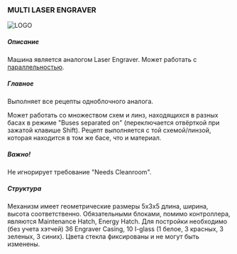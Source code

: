 ### MULTI LASER ENGRAVER

![LOGO](https://raw.githubusercontent.com/GT-IMPACT/impact-front/main/public/media/gregtech/ParLaser.png)

##### Описание

Машина является аналогом Laser Engraver. Может работать с [параллельностью](/mechanics#parallelism).

##### Главное

Выполняет все рецепты одноблочного аналога.

Может работать со множеством схем и линз, находящихся в разных басах в режиме "Buses separated on" (переключается отвёрткой при зажатой клавише Shift). Рецепт выполняется с той схемой/линзой, которая находится в том же басе, что и материал.

##### Важно!

Не игнорирует требование "Needs Cleanroom".

##### Структура

Механизм имеет геометрические размеры 5х3х5 длина, ширина, высота соответственно. Обязательными блоками, помимо контроллера, являются Maintenance Hatch, Energy Hatch. Для постройки необходимо (без учета хэтчей) 36 Engraver Casing, 10 I-glass (1 белое, 3 красных, 3 зеленых, 3 синих). Цвета стекла фиксированы и не могут быть изменены.
